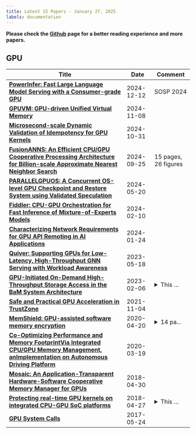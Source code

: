 ```yaml
---
title: Latest 15 Papers - January 27, 2025
labels: documentation
---
```

**Please check the [Github](https://github.com/zezhishao/MTS_Daily_ArXiv) page for a better reading experience and more papers.**

## GPU
| **Title** | **Date** | **Comment** |
| --- | --- | --- |
| **[PowerInfer: Fast Large Language Model Serving with a Consumer-grade GPU](http://arxiv.org/abs/2312.12456v2)** | 2024-12-12 | SOSP 2024 |
| **[GPUVM: GPU-driven Unified Virtual Memory](http://arxiv.org/abs/2411.05309v1)** | 2024-11-08 |  |
| **[Microsecond-scale Dynamic Validation of Idempotency for GPU Kernels](http://arxiv.org/abs/2410.23661v1)** | 2024-10-31 |  |
| **[FusionANNS: An Efficient CPU/GPU Cooperative Processing Architecture for Billion-scale Approximate Nearest Neighbor Search](http://arxiv.org/abs/2409.16576v1)** | 2024-09-25 | 15 pages, 26 figures |
| **[PARALLELGPUOS: A Concurrent OS-level GPU Checkpoint and Restore System using Validated Speculation](http://arxiv.org/abs/2405.12079v1)** | 2024-05-20 |  |
| **[Fiddler: CPU-GPU Orchestration for Fast Inference of Mixture-of-Experts Models](http://arxiv.org/abs/2402.07033v1)** | 2024-02-10 |  |
| **[Characterizing Network Requirements for GPU API Remoting in AI Applications](http://arxiv.org/abs/2401.13354v1)** | 2024-01-24 |  |
| **[Quiver: Supporting GPUs for Low-Latency, High-Throughput GNN Serving with Workload Awareness](http://arxiv.org/abs/2305.10863v1)** | 2023-05-18 |  |
| **[GPU-Initiated On-Demand High-Throughput Storage Access in the BaM System Architecture](http://arxiv.org/abs/2203.04910v3)** | 2023-02-06 | <details><summary>This ...</summary><p>This is an extension to the published conference paper at ASPLOS'23: https://dl.acm.org/doi/abs/10.1145/3575693.3575748</p></details> |
| **[Safe and Practical GPU Acceleration in TrustZone](http://arxiv.org/abs/2111.03065v1)** | 2021-11-04 |  |
| **[MemShield: GPU-assisted software memory encryption](http://arxiv.org/abs/2004.09252v1)** | 2020-04-20 | <details><summary>14 pa...</summary><p>14 pages, 2 figures. In proceedings of the 18th International Conference on Applied Cryptography and Network Security, ACNS 2020, October 19-22 2020, Rome, Italy</p></details> |
| **[Co-Optimizing Performance and Memory FootprintVia Integrated CPU/GPU Memory Management, anImplementation on Autonomous Driving Platform](http://arxiv.org/abs/2003.07945v2)** | 2020-03-19 |  |
| **[Mosaic: An Application-Transparent Hardware-Software Cooperative Memory Manager for GPUs](http://arxiv.org/abs/1804.11265v1)** | 2018-04-30 |  |
| **[Protecting real-time GPU kernels on integrated CPU-GPU SoC platforms](http://arxiv.org/abs/1712.08738v3)** | 2018-04-27 | <details><summary>This ...</summary><p>This paper will be published at ECRTS-2018</p></details> |
| **[GPU System Calls](http://arxiv.org/abs/1705.06965v2)** | 2017-05-24 |  |

